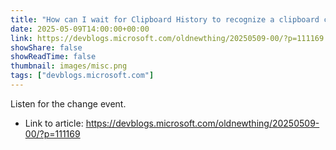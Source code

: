 ```yaml
---
title: "How can I wait for Clipboard History to recognize a clipboard change before I change it again?"
date: 2025-05-09T14:00:00+00:00
link: https://devblogs.microsoft.com/oldnewthing/20250509-00/?p=111169
showShare: false
showReadTime: false
thumbnail: images/misc.png
tags: ["devblogs.microsoft.com"]
---
```

Listen for the change event.

- Link to article: https://devblogs.microsoft.com/oldnewthing/20250509-00/?p=111169